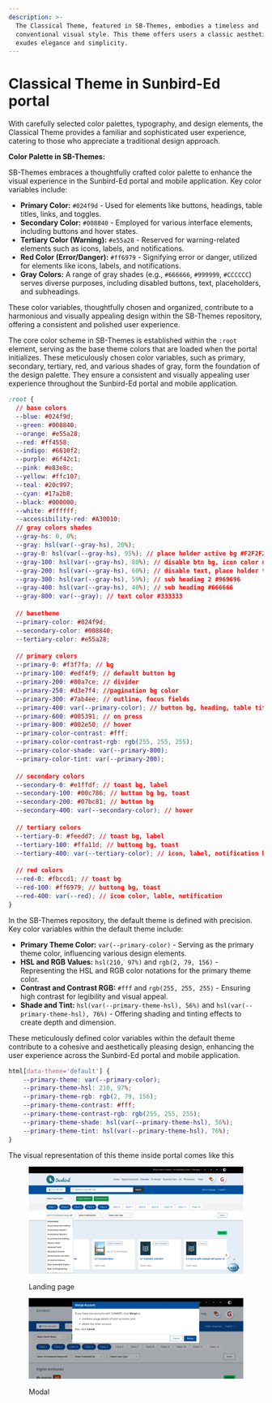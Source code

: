 ```yaml
---
description: >-
  The Classical Theme, featured in SB-Themes, embodies a timeless and
  conventional visual style. This theme offers users a classic aesthetic that
  exudes elegance and simplicity.
---
```


# Classical Theme in Sunbird-Ed portal

With carefully selected color palettes, typography, and design elements, the Classical Theme provides a familiar and sophisticated user experience, catering to those who appreciate a traditional design approach.

**Color Palette in SB-Themes:**

SB-Themes embraces a thoughtfully crafted color palette to enhance the visual experience in the Sunbird-Ed portal and mobile application. Key color variables include:

* **Primary Color:** `#024f9d` - Used for elements like buttons, headings, table titles, links, and toggles.
* **Secondary Color:** `#008840` - Employed for various interface elements, including buttons and hover states.
* **Tertiary Color (Warning):** `#e55a28` - Reserved for warning-related elements such as icons, labels, and notifications.
* **Red Color (Error/Danger):** `#ff6979` - Signifying error or danger, utilized for elements like icons, labels, and notifications.
* **Gray Colors:** A range of gray shades (e.g., `#666666`, `#999999`, `#CCCCCC`) serves diverse purposes, including disabled buttons, text, placeholders, and subheadings.

These color variables, thoughtfully chosen and organized, contribute to a harmonious and visually appealing design within the SB-Themes repository, offering a consistent and polished user experience.

The core color scheme in SB-Themes is established within the `:root` element, serving as the base theme colors that are loaded when the portal initializes. These meticulously chosen color variables, such as primary, secondary, tertiary, red, and various shades of gray, form the foundation of the design palette. They ensure a consistent and visually appealing user experience throughout the Sunbird-Ed portal and mobile application.

```css
:root {
  // base colors
  --blue: #024f9d;
  --green: #008840;
  --orange: #e55a28;
  --red: #ff4558;
  --indigo: #6610f2;
  --purple: #6f42c1;
  --pink: #e83e8c;
  --yellow: #ffc107;
  --teal: #20c997;
  --cyan: #17a2b8;
  --black: #000000;
  --white: #ffffff;
  --accessibility-red: #A30010;
  // gray colors shades
  --gray-hs: 0, 0%;
  --gray: hsl(var(--gray-hs), 20%);
  --gray-0: hsl(var(--gray-hs), 95%); // place holder active bg #F2F2F2
  --gray-100: hsl(var(--gray-hs), 80%); // disable btn bg, icon color #CCCCCC
  --gray-200: hsl(var(--gray-hs), 60%); // disable text, place holder text #999999
  --gray-300: hsl(var(--gray-hs), 59%); // sub heading 2 #969696
  --gray-400: hsl(var(--gray-hs), 40%); // sub heading #666666
  --gray-800: var(--gray); // text color #333333

  // basetheme
  --primary-color: #024f9d;
  --secondary-color: #008840;
  --tertiary-color: #e55a28;

  // primary colors
  --primary-0: #f3f7fa; // bg
  --primary-100: #edf4f9; // default button bg
  --primary-200: #80a7ce; // divider
  --primary-250: #d3e7f4; //pagination bg color
  --primary-300: #7ab4ee; // outline, focus fields
  --primary-400: var(--primary-color); // button bg, heading, table titles, links, toggles
  --primary-600: #005391; // on press
  --primary-800: #002e50; // hover
  --primary-color-contrast: #fff;
  --primary-color-contrast-rgb: rgb(255, 255, 255);
  --primary-color-shade: var(--primary-800);
  --primary-color-tint: var(--primary-200);

  // secondary colors
  --secondary-0: #e1ffdf; // toast bg, label
  --secondary-100: #00c786; // button bg bg, toast
  --secondary-200: #07bc81; // button bg
  --secondary-400: var(--secondary-color); // hover

  // tertiary colors
  --tertiary-0: #feedd7; // toast bg, label
  --tertiary-100: #ffa11d; // buttong bg, toast
  --tertiary-400: var(--tertiary-color); // icon, label, notification bg

  // red colors
  --red-0: #fbccd1; // toast bg
  --red-100: #ff6979; // buttong bg, toast
  --red-400: var(--red); // icon color, lable, notification
}
```

In the SB-Themes repository, the default theme is defined with precision. Key color variables within the default theme include:

* **Primary Theme Color:** `var(--primary-color)` - Serving as the primary theme color, influencing various design elements.
* **HSL and RGB Values:** `hsl(210, 97%)` and `rgb(2, 79, 156)` - Representing the HSL and RGB color notations for the primary theme color.
* **Contrast and Contrast RGB:** `#fff` and `rgb(255, 255, 255)` - Ensuring high contrast for legibility and visual appeal.
* **Shade and Tint:** `hsl(var(--primary-theme-hsl), 56%)` and `hsl(var(--primary-theme-hsl), 76%)` - Offering shading and tinting effects to create depth and dimension.

These meticulously defined color variables within the default theme contribute to a cohesive and aesthetically pleasing design, enhancing the user experience across the Sunbird-Ed portal and mobile application.

```scss
html[data-theme='default'] {
    --primary-theme: var(--primary-color);
    --primary-theme-hsl: 210, 97%;
    --primary-theme-rgb: rgb(2, 79, 156);
    --primary-theme-contrast: #fff;
    --primary-theme-contrast-rgb: rgb(255, 255, 255);
    --primary-theme-shade: hsl(var(--primary-theme-hsl), 56%);
    --primary-theme-tint: hsl(var(--primary-theme-hsl), 76%);
}
```

The visual representation of this theme inside portal comes like this

<figure><img src="../../../../.gitbook/assets/image (82).png" alt=""><figcaption><p>Landing page</p></figcaption></figure>

<figure><img src="../../../../.gitbook/assets/image (84).png" alt=""><figcaption><p>Modal</p></figcaption></figure>
